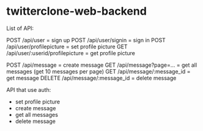 # twitterclone-web-backend

List of API:

POST /api/user = sign up
POST /api/user/signin = sign in
POST /api/user/profilepicture = set profile picture
GET /api/user/:userid/profilepicture = get profile picture

POST /api/message = create message
GET /api/message?page=... = get all messages (get 10 messages per page)
GET /api/message/:message_id = get message
DELETE /api/message/:message_id = delete message

API that use auth:
- set profile picture
- create message
- get all messages
- delete message
